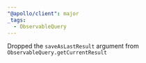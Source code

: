 ```yaml
---
"@apollo/client": major
_tags:
  - ObservableQuery
---
```


Dropped the `saveAsLastResult` argument from `ObservableQuery.getCurrentResult`
